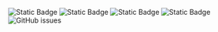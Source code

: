 ![Static Badge](https://img.shields.io/badge/blacklists-60-000000) ![Static Badge](https://img.shields.io/badge/blacklisted-3067839-cc0000) ![Static Badge](https://img.shields.io/badge/whitelisted-2242-00CC00) ![Static Badge](https://img.shields.io/badge/streaming_blacklist-28106-000000) ![GitHub issues](https://img.shields.io/github/issues/fabriziosalmi/blacklists)
